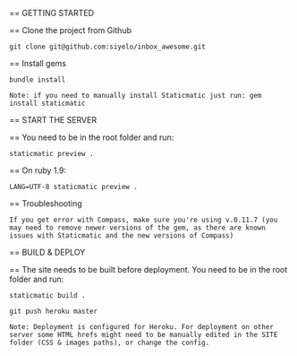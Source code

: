 
== GETTING STARTED

  == Clone the project from Github
    
    git clone git@github.com:siyelo/inbox_awesome.git
    
  == Install gems
    
    bundle install
    
    Note: if you need to manually install Staticmatic just run: gem install staticmatic
    


== START THE SERVER

  == You need to be in the root folder and run:
    
    staticmatic preview .

  == On ruby 1.9:

    LANG=UTF-8 staticmatic preview .
    
  == Troubleshooting
    
    If you get error with Compass, make sure you're using v.0.11.7 (you may need to remove newer versions of the gem, as there are known issues with Staticmatic and the new versions of Compass)



== BUILD & DEPLOY
    
  == The site needs to be built before deployment. You need to be in the root folder and run:
    
    staticmatic build .
    
    git push heroku master
    
    Note: Deployment is configured for Heroku. For deployment on other server some HTML hrefs might need to be manually edited in the SITE folder (CSS & images paths), or change the config.
    